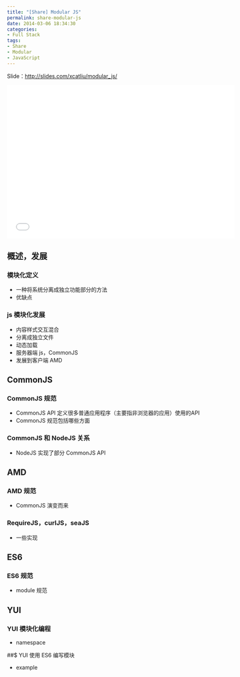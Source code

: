 ```yaml
---
title: "[Share] Modular JS"
permalink: share-modular-js
date: 2014-03-06 18:34:30
categories:
- Full Stack
tags:
- Share
- Modular
- JavaScript
---
```


Slide：http://slides.com/xcatliu/modular_js/

<iframe src="//slides.com/xcatliu/modular_js/embed" width="595" height="400" scrolling="no" frameborder="0" webkitallowfullscreen mozallowfullscreen allowfullscreen></iframe>

## 概述，发展

### 模块化定义

- 一种将系统分离成独立功能部分的方法
- 优缺点

### js 模块化发展

- 内容样式交互混合
- 分离成独立文件
- 动态加载
- 服务器端 js，CommonJS
- 发展到客户端 AMD

<!-- more -->

## CommonJS

### CommonJS 规范

- CommonJS API 定义很多普通应用程序（主要指非浏览器的应用）使用的API
- CommonJS 规范包括哪些方面

### CommonJS 和 NodeJS 关系

- NodeJS 实现了部分 CommonJS API

## AMD

### AMD 规范

- CommonJS 演变而来

### RequireJS，curlJS，seaJS

- 一些实现

## ES6

### ES6 规范

- module 规范

## YUI

### YUI 模块化编程

- namespace

##$ YUI 使用 ES6 编写模块

- example
